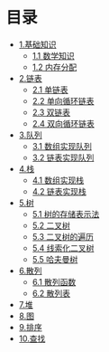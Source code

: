 # 目录
* [1.基础知识](1.0.md)
  * [1.1 数学知识](1.1.md)
  * [1.2 内存分配](1.2.md)
* [2.链表](2.0.md)
  * [2.1 单链表](2.1.md)
  * [2.2 单向循环链表](2.2.md)
  * [2.3 双链表](2.3.md)
  * [2.4 双向循环链表](2.4.md)
* [3.队列](3.0.md)
  * [3.1 数组实现队列](3.1.md)
  * [3.2 链表实现队列](3.2.md)
* [4.栈](4.0.md)
  * [4.1 数组实现栈](4.1.md)
  * [4.2 链表实现栈](4.2.md)
* [5.树](5.0.md)
  * [5.1 树的存储表示法](5.1.md)
  * [5.2 二叉树](5.2.md)
  * [5.3 二叉树的遍历](5.3.md)
  * [5.4 线索化二叉树](5.3.md)
  * [5.5 哈夫曼树](5.5.md)
* [6.散列](6.0.md)
  * [6.1 散列函数](6.1.md)
  * [6.2 散列表](6.2.md)
* [7.堆]()
* [8.图]()
* [9.排序]()
* [10.查找]()
